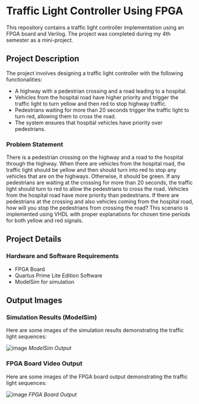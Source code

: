 # Traffic Light Controller Using FPGA

This repository contains a traffic light controller implementation using an FPGA board and Verilog. The project was completed during my 4th semester as a mini-project.

## Project Description

The project involves designing a traffic light controller with the following functionalities:

- A highway with a pedestrian crossing and a road leading to a hospital.
- Vehicles from the hospital road have higher priority and trigger the traffic light to turn yellow and then red to stop highway traffic.
- Pedestrians waiting for more than 20 seconds trigger the traffic light to turn red, allowing them to cross the road.
- The system ensures that hospital vehicles have priority over pedestrians.

### Problem Statement

There is a pedestrian crossing on the highway and a road to the hospital through the highway. When there are vehicles from the hospital road, the traffic light should be yellow and then should turn into red to stop any vehicles that are on the highways. Otherwise, it should be green. If any pedestrians are waiting at the crossing for more than 20 seconds, the traffic light should turn to red to allow the pedestrians to cross the road. Vehicles from the hospital road have more priority than pedestrians. If there are pedestrians at the crossing and also vehicles coming from the hospital road, how will you stop the pedestrians from crossing the road? This scenario is implemented using VHDL with proper explanations for chosen time periods for both yellow and red signals.

## Project Details

### Hardware and Software Requirements

- FPGA Board
- Quartus Prime Lite Edition Software
- ModelSim for simulation

## Output Images

### Simulation Results (ModelSim)

Here are some images of the simulation results demonstrating the traffic light sequences:

![image](https://github.com/user-attachments/assets/de518e3a-8cad-4feb-86e7-3e9dd2c8f0ae)
_ModelSim Output_

### FPGA Board Video Output

Here are some images of the FPGA board output demonstrating the traffic light sequences:

![image](https://github.com/user-attachments/assets/7b969136-a715-48e0-bff9-8b070ded3d34)
_FPGA Board Output_
